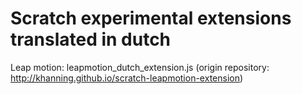 # Scratch experimental extensions translated in dutch
Leap motion: leapmotion_dutch_extension.js (origin repository: http://khanning.github.io/scratch-leapmotion-extension)
